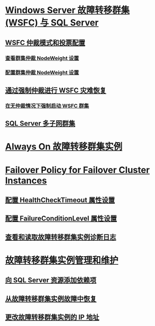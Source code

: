 # [Windows Server 故障转移群集 (WSFC) 与 SQL Server](windows/windows-server-failover-clustering-wsfc-with-sql-server.md)
## [WSFC 仲裁模式和投票配置](windows/wsfc-quorum-modes-and-voting-configuration-sql-server.md)
### [查看群集仲裁 NodeWeight 设置](windows/view-cluster-quorum-nodeweight-settings.md)
### [配置群集仲裁 NodeWeight 设置](windows/configure-cluster-quorum-nodeweight-settings.md)
## [通过强制仲裁进行 WSFC 灾难恢复](windows/wsfc-disaster-recovery-through-forced-quorum-sql-server.md)
### [在无仲裁情况下强制启动 WSFC 群集](windows/force-a-wsfc-cluster-to-start-without-a-quorum.md)
## [SQL Server 多子网群集](windows/sql-server-multi-subnet-clustering-sql-server.md)
# [Always On 故障转移群集实例](windows/always-on-failover-cluster-instances-sql-server.md)
# [Failover Policy for Failover Cluster Instances](windows/failover-policy-for-failover-cluster-instances.md)
## [配置 HealthCheckTimeout 属性设置](windows/configure-healthchecktimeout-property-settings.md)
## [配置 FailureConditionLevel 属性设置](windows/configure-failureconditionlevel-property-settings.md)
## [查看和读取故障转移群集实例诊断日志](windows/view-and-read-failover-cluster-instance-diagnostics-log.md)
# [故障转移群集实例管理和维护](windows/failover-cluster-instance-administration-and-maintenance.md)
## [向 SQL Server 资源添加依赖项](windows/add-dependencies-to-a-sql-server-resource.md)
## [从故障转移群集实例故障中恢复](windows/recover-from-failover-cluster-instance-failure.md)
## [更改故障转移群集实例的 IP 地址](windows/change-the-ip-address-of-a-failover-cluster-instance.md)
